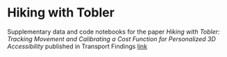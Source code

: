 # Hiking with Tobler
Supplementary data and code notebooks for the paper _Hiking with Tobler: Tracking Movement and Calibrating a Cost Function for Personalized 3D Accessibility_ published in Transport Findings [link](https://doi.org/10.32866/001c.28107)
